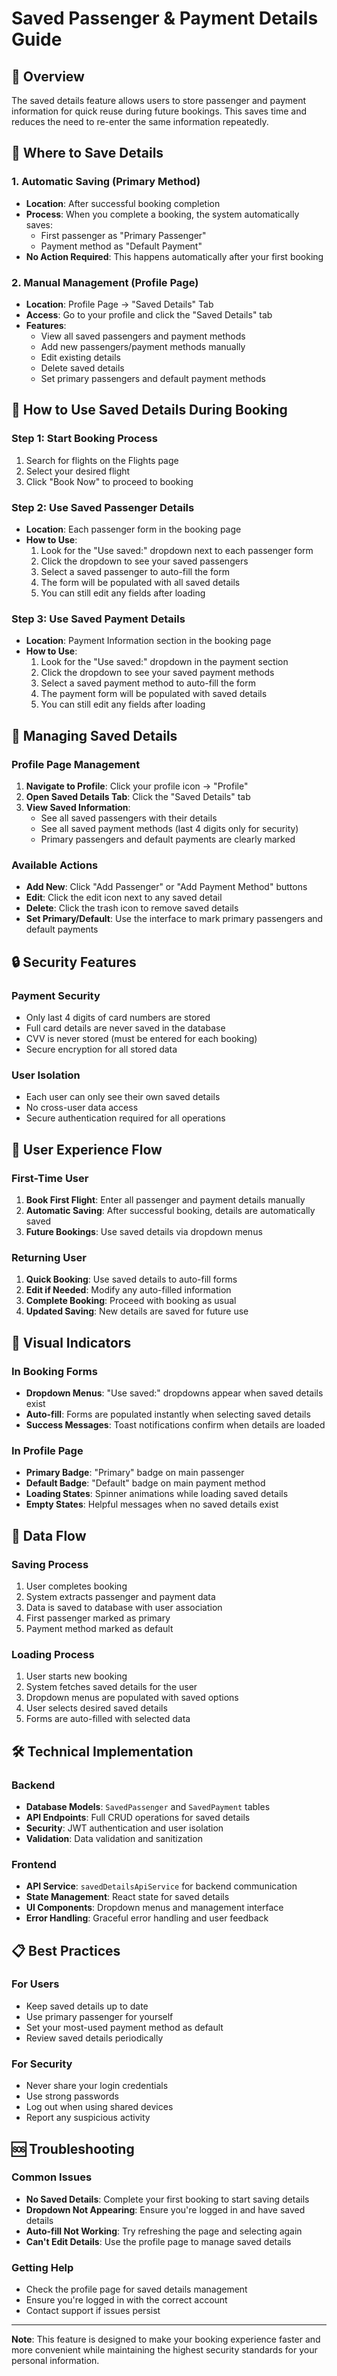 # Saved Passenger & Payment Details Guide

## 🎯 **Overview**

The saved details feature allows users to store passenger and payment information for quick reuse during future bookings. This saves time and reduces the need to re-enter the same information repeatedly.

## 📍 **Where to Save Details**

### **1. Automatic Saving (Primary Method)**
- **Location**: After successful booking completion
- **Process**: When you complete a booking, the system automatically saves:
  - First passenger as "Primary Passenger"
  - Payment method as "Default Payment"
- **No Action Required**: This happens automatically after your first booking

### **2. Manual Management (Profile Page)**
- **Location**: Profile Page → "Saved Details" Tab
- **Access**: Go to your profile and click the "Saved Details" tab
- **Features**:
  - View all saved passengers and payment methods
  - Add new passengers/payment methods manually
  - Edit existing details
  - Delete saved details
  - Set primary passengers and default payment methods

## 🚀 **How to Use Saved Details During Booking**

### **Step 1: Start Booking Process**
1. Search for flights on the Flights page
2. Select your desired flight
3. Click "Book Now" to proceed to booking

### **Step 2: Use Saved Passenger Details**
- **Location**: Each passenger form in the booking page
- **How to Use**:
  1. Look for the "Use saved:" dropdown next to each passenger form
  2. Click the dropdown to see your saved passengers
  3. Select a saved passenger to auto-fill the form
  4. The form will be populated with all saved details
  5. You can still edit any fields after loading

### **Step 3: Use Saved Payment Details**
- **Location**: Payment Information section in the booking page
- **How to Use**:
  1. Look for the "Use saved:" dropdown in the payment section
  2. Click the dropdown to see your saved payment methods
  3. Select a saved payment method to auto-fill the form
  4. The payment form will be populated with saved details
  5. You can still edit any fields after loading

## 🔧 **Managing Saved Details**

### **Profile Page Management**
1. **Navigate to Profile**: Click your profile icon → "Profile"
2. **Open Saved Details Tab**: Click the "Saved Details" tab
3. **View Saved Information**:
   - See all saved passengers with their details
   - See all saved payment methods (last 4 digits only for security)
   - Primary passengers and default payments are clearly marked

### **Available Actions**
- **Add New**: Click "Add Passenger" or "Add Payment Method" buttons
- **Edit**: Click the edit icon next to any saved detail
- **Delete**: Click the trash icon to remove saved details
- **Set Primary/Default**: Use the interface to mark primary passengers and default payments

## 🔒 **Security Features**

### **Payment Security**
- Only last 4 digits of card numbers are stored
- Full card details are never saved in the database
- CVV is never stored (must be entered for each booking)
- Secure encryption for all stored data

### **User Isolation**
- Each user can only see their own saved details
- No cross-user data access
- Secure authentication required for all operations

## 📱 **User Experience Flow**

### **First-Time User**
1. **Book First Flight**: Enter all passenger and payment details manually
2. **Automatic Saving**: After successful booking, details are automatically saved
3. **Future Bookings**: Use saved details via dropdown menus

### **Returning User**
1. **Quick Booking**: Use saved details to auto-fill forms
2. **Edit if Needed**: Modify any auto-filled information
3. **Complete Booking**: Proceed with booking as usual
4. **Updated Saving**: New details are saved for future use

## 🎨 **Visual Indicators**

### **In Booking Forms**
- **Dropdown Menus**: "Use saved:" dropdowns appear when saved details exist
- **Auto-fill**: Forms are populated instantly when selecting saved details
- **Success Messages**: Toast notifications confirm when details are loaded

### **In Profile Page**
- **Primary Badge**: "Primary" badge on main passenger
- **Default Badge**: "Default" badge on main payment method
- **Loading States**: Spinner animations while loading saved details
- **Empty States**: Helpful messages when no saved details exist

## 🔄 **Data Flow**

### **Saving Process**
1. User completes booking
2. System extracts passenger and payment data
3. Data is saved to database with user association
4. First passenger marked as primary
5. Payment method marked as default

### **Loading Process**
1. User starts new booking
2. System fetches saved details for the user
3. Dropdown menus are populated with saved options
4. User selects desired saved details
5. Forms are auto-filled with selected data

## 🛠 **Technical Implementation**

### **Backend**
- **Database Models**: `SavedPassenger` and `SavedPayment` tables
- **API Endpoints**: Full CRUD operations for saved details
- **Security**: JWT authentication and user isolation
- **Validation**: Data validation and sanitization

### **Frontend**
- **API Service**: `savedDetailsApiService` for backend communication
- **State Management**: React state for saved details
- **UI Components**: Dropdown menus and management interface
- **Error Handling**: Graceful error handling and user feedback

## 📋 **Best Practices**

### **For Users**
- Keep saved details up to date
- Use primary passenger for yourself
- Set your most-used payment method as default
- Review saved details periodically

### **For Security**
- Never share your login credentials
- Use strong passwords
- Log out when using shared devices
- Report any suspicious activity

## 🆘 **Troubleshooting**

### **Common Issues**
- **No Saved Details**: Complete your first booking to start saving details
- **Dropdown Not Appearing**: Ensure you're logged in and have saved details
- **Auto-fill Not Working**: Try refreshing the page and selecting again
- **Can't Edit Details**: Use the profile page to manage saved details

### **Getting Help**
- Check the profile page for saved details management
- Ensure you're logged in with the correct account
- Contact support if issues persist

---

**Note**: This feature is designed to make your booking experience faster and more convenient while maintaining the highest security standards for your personal information. 